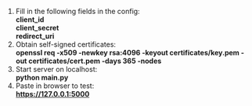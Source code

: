 1. Fill in the following fields in the config:<br>
<b>client_id</b><br>
<b>client_secret</b><br>
<b>redirect_uri</b><br>
3. Obtain self-signed certificates:<br>
<b>openssl req -x509 -newkey rsa:4096 -keyout certificates/key.pem -out certificates/cert.pem -days 365 -nodes</b>
4. Start server on localhost:<br>
<b>python main.py</b>
5. Paste in browser to test:<br>
<b>https://127.0.0.1:5000</b>

